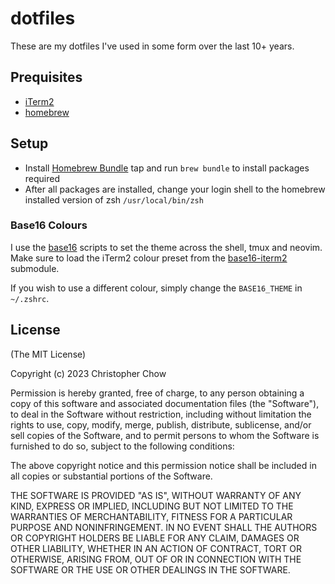 # dotfiles

These are my dotfiles I've used in some form over the last 10+ years.

## Prequisites

- [iTerm2](http://www.iterm2.com/)
- [homebrew](http://brew.sh/)

## Setup

- Install [Homebrew Bundle](https://github.com/Homebrew/homebrew-bundle) tap and run `brew bundle` to install packages required
- After all packages are installed, change your login shell to the homebrew installed version of zsh `/usr/local/bin/zsh`

### Base16 Colours

I use the [base16](https://github.com/tinted-theming/base16-shell) scripts to set the theme across the shell, tmux and neovim.
Make sure to load the iTerm2 colour preset from the [base16-iterm2](https://github.com/tinted-theming/base16-iterm2/tree/0515228b68481627124253d56ba75e812bbb57d7) submodule.

If you wish to use a different colour, simply change the `BASE16_THEME` in `~/.zshrc`.

## License

(The MIT License)

Copyright (c) 2023 Christopher Chow

Permission is hereby granted, free of charge, to any person obtaining a copy of this software and associated
documentation files (the "Software"), to deal in the Software without restriction, including without limitation the
rights to use, copy, modify, merge, publish, distribute, sublicense, and/or sell copies of the Software, and to permit
persons to whom the Software is furnished to do so, subject to the following conditions:

The above copyright notice and this permission notice shall be included in all copies or substantial portions of the
Software.

THE SOFTWARE IS PROVIDED "AS IS", WITHOUT WARRANTY OF ANY KIND, EXPRESS OR IMPLIED, INCLUDING BUT NOT LIMITED TO THE
WARRANTIES OF MERCHANTABILITY, FITNESS FOR A PARTICULAR PURPOSE AND NONINFRINGEMENT. IN NO EVENT SHALL THE AUTHORS OR
COPYRIGHT HOLDERS BE LIABLE FOR ANY CLAIM, DAMAGES OR OTHER LIABILITY, WHETHER IN AN ACTION OF CONTRACT, TORT OR
OTHERWISE, ARISING FROM, OUT OF OR IN CONNECTION WITH THE SOFTWARE OR THE USE OR OTHER DEALINGS IN THE SOFTWARE.

